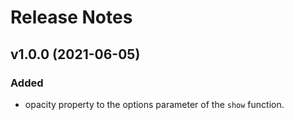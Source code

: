 # Release Notes

## v1.0.0 (2021-06-05)

### Added

- opacity property to the options parameter of the `show` function.
